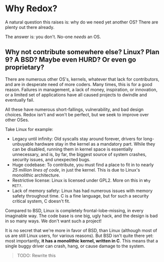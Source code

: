 Why Redox?
==========

A natural question this raises is: why do we need yet another OS? There are plenty out there already.

The answer is: you don't. No-one _needs_ an OS.

Why not contribute somewhere else? Linux? Plan 9? A BSD? Maybe even HURD? Or even go proprietary?
-------------------------------------------------------------------------------------------------

There are numerous other OS's, kernels, whatever that lack for contributors, and are in desperate need of more coders. Many times, this is for a good reason. Failures in management, a lack of money, inspiration, or innovation, or a limited set of applications have all caused projects to dwindle and eventually fail.

All these have numerous short-fallings, vulnerability, and bad design choices. Redox isn't and won't be perfect, but we seek to improve over other OSes.

Take Linux for example:

- Legacy until infinity: Old syscalls stay around forever, drivers for long-unbuyable hardware stay in the kernel as a mandatory part. While they can be disabled, running them in kernel space is essentially unnecessary, and is, by far, the biggest source of system crashes, security issues, and unexpected bugs.
- Huge codebase: To contribute, you must find a place to fit in to nearly _25 million lines of code_, in just the kernel. This is due to Linux's monolithic architecture.
- Restrictive license: Linux is licensed under GPL2. More on this in `Why MIT?`.
- Lack of memory safety: Linux has had numerous issues with memory safety throughout time. C is a fine language, but for such a security critical system, C doesn't fit.

Compared to BSD, Linux is completely frontal-lobe-missing, in every imaginable way. The code base is one big, ugly hack, and the design is bad in so many ways. We don't want such a project!

It is no secret that we're more in favor of BSD, than Linux (although most of us are still Linux users, for various reasons). But BSD isn't quite there yet: most importantly, **it has a monolithic kernel, written in C**. This means that a single buggy driver can crash, hang, or cause damage to the system.

> TODO: Rewrite this
